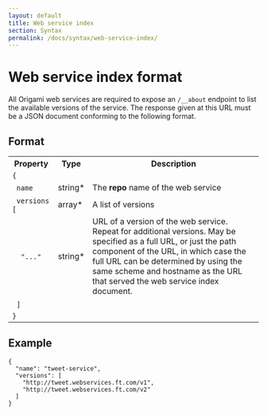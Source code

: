 ```yaml
---
layout: default
title: Web service index
section: Syntax
permalink: /docs/syntax/web-service-index/
---
```


# Web service index format

All Origami web services are required to expose an `/__about` endpoint to list the available versions of the service.  The response given at this URL must be a JSON document conforming to the following format.

## Format

<table class="o-techdocs-table">
<tr>
	<th>Property</th>
	<th>Type</th>
	<th>Description</th>
</tr><tr>
	<td><code>{</code></td>
	<td></td>
	<td></td>
</tr><tr>
	<td>&nbsp;&nbsp;<code>name</code></td>
	<td>string*</td>
	<td>The <b>repo</b> name of the web service</td>
</tr><tr>
	<td>&nbsp;&nbsp;<code>versions [</code></td>
	<td>array*</td>
	<td>A list of versions</td>
</tr><tr>
	<td>&nbsp;&nbsp;&nbsp;&nbsp;<code>"..."</code></td>
	<td>string*</td>
	<td>URL of a version of the web service.  Repeat for additional versions.  May be specified as a full URL, or just the path component of the URL, in which case the full URL can be determined by using the same scheme and hostname as the URL that served the web service index document.</td>
</tr><tr>
	<td>&nbsp;&nbsp;<code>]</code></td>
	<td></td>
	<td></td>
</tr><tr>
	<td><code>}</code></td>
	<td></td>
	<td></td>
</tr>
</table>

## Example


	{
	  "name": "tweet-service",
	  "versions": [
	    "http://tweet.webservices.ft.com/v1",
	    "http://tweet.webservices.ft.com/v2"
	  ]
	}
